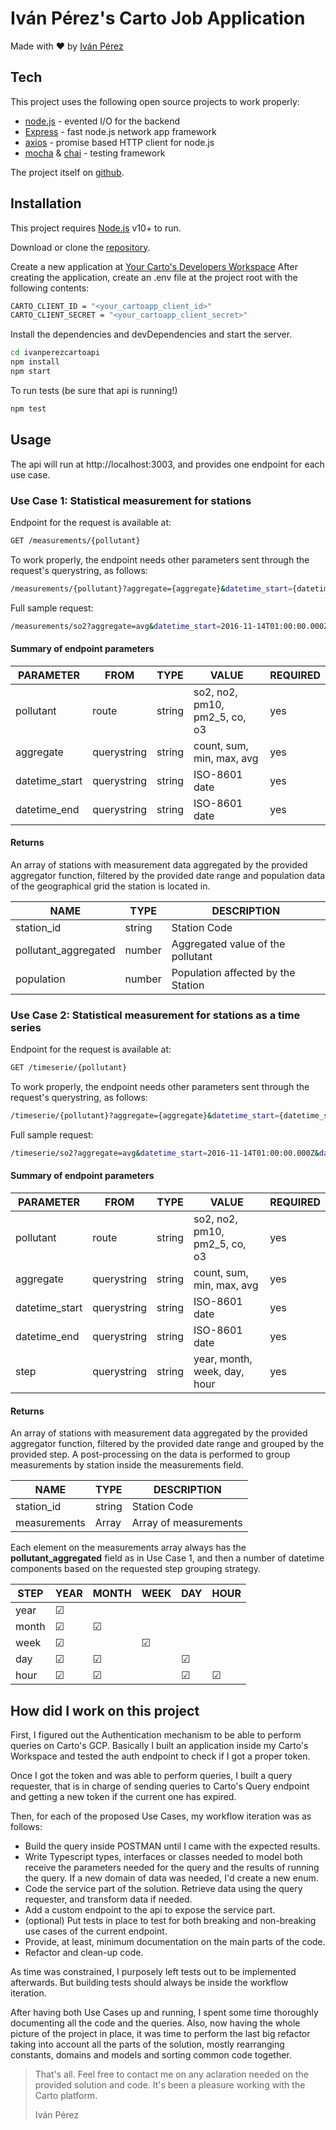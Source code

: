 # Iván Pérez's Carto Job Application

Made with ❤️ by [Iván Pérez][myself]

## Tech

This project uses the following open source projects to work properly:

- [node.js] - evented I/O for the backend
- [Express] - fast node.js network app framework
- [axios] - promise based HTTP client for node.js
- [mocha] & [chai] - testing framework

The project itself on [github][public-repo].

## Installation

This project requires [Node.js][node.js] v10+ to run.

Download or clone the [repository][git-repo-url].

Create a new application at [Your Carto's Developers Workspace][carto-dev]
After creating the application, create an .env file at the project root with the following contents:

```sh
CARTO_CLIENT_ID = "<your_cartoapp_client_id>"
CARTO_CLIENT_SECRET = "<your_cartoapp_client_secret>"
```

Install the dependencies and devDependencies and start the server.

```sh
cd ivanperezcartoapi
npm install
npm start
```

To run tests (be sure that api is running!)

```sh
npm test
```

## Usage

The api will run at http://localhost:3003, and provides one endpoint for each use case.

### Use Case 1: Statistical measurement for stations

Endpoint for the request is available at:

```sh
GET /measurements/{pollutant}
```

To work properly, the endpoint needs other parameters sent through the request's querystring, as follows:

```sh
/measurements/{pollutant}?aggregate={aggregate}&datetime_start={datetime_start}&datetime_end={datetime_end}
```

Full sample request:

```sh
/measurements/so2?aggregate=avg&datetime_start=2016-11-14T01:00:00.000Z&datetime_end=2016-11-30T22:30:00.000Z
```

#### Summary of endpoint parameters

| PARAMETER      | FROM        | TYPE   | VALUE                         | REQUIRED |
| -------------- | ----------- | ------ | ----------------------------- | -------- |
| pollutant      | route       | string | so2, no2, pm10, pm2_5, co, o3 | yes      |
| aggregate      | querystring | string | count, sum, min, max, avg     | yes      |
| datetime_start | querystring | string | ISO-8601 date                 | yes      |
| datetime_end   | querystring | string | ISO-8601 date                 | yes      |

#### Returns

An array of stations with measurement data aggregated by the provided aggregator function, filtered by the provided date range and population data of the geographical grid the station is located in.

| NAME                 | TYPE   | DESCRIPTION                        |
| -------------------- | ------ | ---------------------------------- |
| station_id           | string | Station Code                       |
| pollutant_aggregated | number | Aggregated value of the pollutant  |
| population           | number | Population affected by the Station |

### Use Case 2: Statistical measurement for stations as a time series

Endpoint for the request is available at:

```sh
GET /timeserie/{pollutant}
```

To work properly, the endpoint needs other parameters sent through the request's querystring, as follows:

```sh
/timeserie/{pollutant}?aggregate={aggregate}&datetime_start={datetime_start}&datetime_end={datetime_end}&step=step
```

Full sample request:

```sh
/timeserie/so2?aggregate=avg&datetime_start=2016-11-14T01:00:00.000Z&datetime_end=2016-11-30T22:30:00.000Z&step=day
```

#### Summary of endpoint parameters

| PARAMETER      | FROM        | TYPE   | VALUE                         | REQUIRED |
| -------------- | ----------- | ------ | ----------------------------- | -------- |
| pollutant      | route       | string | so2, no2, pm10, pm2_5, co, o3 | yes      |
| aggregate      | querystring | string | count, sum, min, max, avg     | yes      |
| datetime_start | querystring | string | ISO-8601 date                 | yes      |
| datetime_end   | querystring | string | ISO-8601 date                 | yes      |
| step           | querystring | string | year, month, week, day, hour  | yes      |

#### Returns

An array of stations with measurement data aggregated by the provided aggregator function, filtered by the provided date range and grouped by the provided step. A post-processing on the data is performed to group measurements by station inside the measurements field.

| NAME         | TYPE   | DESCRIPTION           |
| ------------ | ------ | --------------------- |
| station_id   | string | Station Code          |
| measurements | Array  | Array of measurements |

Each element on the measurements array always has the **pollutant_aggregated** field as in Use Case 1, and then a number of datetime components based on the requested step grouping strategy.

| STEP  | YEAR | MONTH | WEEK | DAY | HOUR |
| ----- | ---- | ----- | ---- | --- | ---- |
| year  | ☑    |       |      |     |
| month | ☑    | ☑     |      |     |
| week  | ☑    |       | ☑    |     |
| day   | ☑    | ☑     |      | ☑   |
| hour  | ☑    | ☑     |      | ☑   | ☑    |

## How did I work on this project

First, I figured out the Authentication mechanism to be able to perform queries on Carto's GCP. Basically I built an application inside my Carto's Workspace and tested the auth endpoint to check if I got a proper token.

Once I got the token and was able to perform queries, I built a query requester, that is in charge of sending queries to Carto's Query endpoint and getting a new token if the current one has expired.

Then, for each of the proposed Use Cases, my workflow iteration was as follows:

- Build the query inside POSTMAN until I came with the expected results.
- Write Typescript types, interfaces or classes needed to model both receive the parameters needed for the query and the results of running the query. If a new domain of data was needed, I'd create a new enum.
- Code the service part of the solution. Retrieve data using the query requester, and transform data if needed.
- Add a custom endpoint to the api to expose the service part.
- (optional) Put tests in place to test for both breaking and non-breaking use cases of the current endpoint.
- Provide, at least, minimum documentation on the main parts of the code.
- Refactor and clean-up code.

As time was constrained, I purposely left tests out to be implemented afterwards. But building tests should always be inside the workflow iteration.

After having both Use Cases up and running, I spent some time thoroughly documenting all the code and the queries. Also, now having the whole picture of the project in place, it was time to perform the last big refactor taking into account all the parts of the solution, mostly rearranging constants, domains and models and sorting common code together.

> That's all.
> Feel free to contact me on any aclaration needed on the provided solution and code. It's been a pleasure working with the Carto platform.
>
> Iván Pérez

[public-repo]: https://github.com/lukegothic/ivanperezcartoapi
[git-repo-url]: https://github.com/lukegothic/ivanperezcartoapi.git
[myself]: https://github.com/lukegothic
[node.js]: http://nodejs.org
[express]: http://expressjs.com
[axios]: https://axios-http.com
[mocha]: https://mochajs.org
[chai]: https://www.chaijs.com
[carto-dev]: https://pinea.app.carto.com/developers
